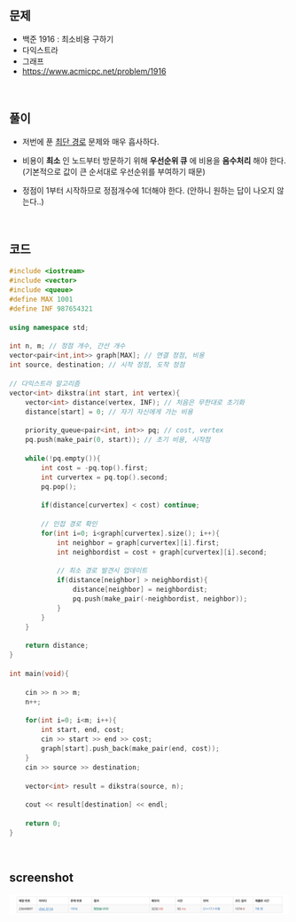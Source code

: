 ## 문제
- 백준 1916 : 최소비용 구하기
- 다익스트라
- 그래프
- https://www.acmicpc.net/problem/1916

<br/>

## 풀이
- 저번에 푼 [최단 경로](https://github.com/choidam/Algorithm-study/blob/master/posts/boj-1753.md) 문제와 매우 흡사하다.
  
- 비용이 **최소** 인 노드부터 방문하기 위해 **우선순위 큐** 에 비용을 **음수처리**  해야 한다. (기본적으로 값이 큰 순서대로 우선순위를 부여하기 때문)

- 정점이 1부터 시작하므로 정점개수에 1더해야 한다. (안하니 원하는 답이 나오지 않는다..)

<br/>

## 코드

```c++
#include <iostream>
#include <vector>
#include <queue>
#define MAX 1001
#define INF 987654321

using namespace std;

int n, m; // 정점 개수, 간선 개수
vector<pair<int,int>> graph[MAX]; // 연결 정점, 비용
int source, destination; // 시작 정점, 도착 정점

// 다익스트라 알고리즘
vector<int> dikstra(int start, int vertex){
    vector<int> distance(vertex, INF); // 처음은 무한대로 초기화
    distance[start] = 0; // 자기 자신에게 가는 비용

    priority_queue<pair<int, int>> pq; // cost, vertex
    pq.push(make_pair(0, start)); // 초기 비용, 시작점

    while(!pq.empty()){
        int cost = -pq.top().first;
        int curvertex = pq.top().second;
        pq.pop();

        if(distance[curvertex] < cost) continue;

        // 인접 경로 확인
        for(int i=0; i<graph[curvertex].size(); i++){
            int neighbor = graph[curvertex][i].first;
            int neighbordist = cost + graph[curvertex][i].second;

            // 최소 경로 발견시 업데이트
            if(distance[neighbor] > neighbordist){
                distance[neighbor] = neighbordist;
                pq.push(make_pair(-neighbordist, neighbor));
            }
        }
    }

    return distance;
}

int main(void){

    cin >> n >> m;
    n++;
    
    for(int i=0; i<m; i++){
        int start, end, cost;
        cin >> start >> end >> cost;
        graph[start].push_back(make_pair(end, cost));
    }
    cin >> source >> destination;

    vector<int> result = dikstra(source, n);

    cout << result[destination] << endl;

    return 0;
}

```

<br/>

## screenshot
![screenshot](./screenshots/boj1916.png)

